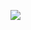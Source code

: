 ![](https://i.programmerhumor.io/2025/05/1edb3d45ea0b6ba71f4499ac8ceb9fc72c415a92db1a4a9432b2fa19347e4824.jpeg)
